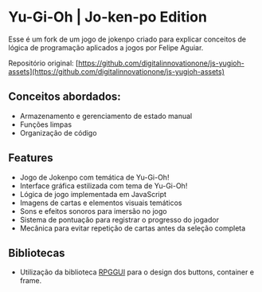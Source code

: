 # Yu-Gi-Oh | Jo-ken-po Edition

Esse é um fork de um jogo de jokenpo criado para explicar conceitos de lógica de programação aplicados a jogos por Felipe Aguiar.

Repositório original: [https://github.com/digitalinnovationone/js-yugioh-assets](https://github.com/digitalinnovationone/js-yugioh-assets)

## Conceitos abordados:

- Armazenamento e gerenciamento de estado manual
- Funções limpas
- Organização de código

## Features

- Jogo de Jokenpo com temática de Yu-Gi-Oh!
- Interface gráfica estilizada com tema de Yu-Gi-Oh!
- Lógica de jogo implementada em JavaScript
- Imagens de cartas e elementos visuais temáticos
- Sons e efeitos sonoros para imersão no jogo
- Sistema de pontuação para registrar o progresso do jogador
- Mecânica para evitar repetição de cartas antes da seleção completa

## Bibliotecas

- Utilização da biblioteca [RPGGUI](https://github.com/RonenNess/RPGUI) para o design dos buttons, container e frame.